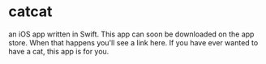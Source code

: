 # catcat
an iOS app written in Swift. This app can soon be downloaded on the app store. When that happens you'll see a link here.
If you have ever wanted to have a cat, this app is for you.
